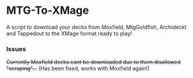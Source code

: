 # MTG-To-XMage
A script to download your decks from Moxfield, MtgGoldfish, Archideckt and Tappedout to the XMage format ready to play!

### Issues
~~Currently Moxfield decks cant be downloaded due to them disallowed "scraping"...~~ (Has been fixed, works with Moxfield again!)
